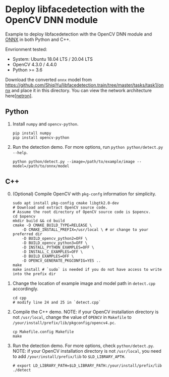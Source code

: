 # Deploy libfacedetection with the OpenCV DNN module

Example to deploy libfacedetection with the OpenCV DNN module and [ONNX](https://github.com/onnx/onnx) in both Python and C++.

Envrionment tested:
- System: Ubuntu 18.04 LTS / 20.04 LTS
- OpenCV 4.3.0 / 4.4.0
- Python >= 3.6


Download the converted `onnx` model from https://github.com/ShiqiYu/libfacedetection.train/tree/master/tasks/task1/onnx and place it in this directory.
You can view the network architecture here[[netron]](https://lutzroeder.github.io/netron/?url=https://raw.githubusercontent.com/ShiqiYu/libfacedetection.train/master/tasks/task1/onnx/YuFaceDetectNet_320.onnx).

## Python
1. Install `numpy` and `opencv-python`.
    ```shell
    pip install numpy
    pip install opencv-python
    ```
2. Run the detection demo. For more options, run `python python/detect.py --help`.
    ```shell
    python python/detect.py --image=/path/to/example/image --model=/path/to/onnx/model
    ```

## C++
0. (Optional) Compile OpenCV with `pkg-confg` information for simplicity.
    ```shell
    sudo apt install pkg-config cmake libgtk2.0-dev
    # Download and extract OpenCV source code.
    # Assume the root directory of OpenCV source code is $opencv.
    cd $opencv
    mkdir build && cd build
    cmake -D CMAKE_BUILD_TYPE=RELEASE \
        -D CMAKE_INSTALL_PREFIX=/usr/local \ # or change to your preferred dir
        -D BUILD_opencv_python2=OFF \
        -D BUILD_opencv_python3=OFF \
        -D INSTALL_PYTHON_EXAMPLES=OFF \
        -D INSTALL_C_EXAMPLES=OFF \
        -D BUILD_EXAMPLES=OFF \
        -D OPENCV_GENERATE_PKGCONFIG=YES ..
    make
    make install # `sudo` is needed if you do not have access to write into the prefix dir
    ```
1. Change the location of example image and model path in `detect.cpp` accordingly.
    ```shell
    cd cpp
    # modify line 24 and 25 in `detect.cpp`
    ```
2. Compile the C++ demo. NOTE: if your OpenCV installation directory is not `/usr/local`, change the value of `OPENCV` in `Makefile` to `/your/install/prefix/lib/pkgconfig/opencv4.pc`.
    ```shell
    cp Makefile.config Makefile
    make
    ```
3. Run the detection demo. For more options, check `python/detect.py`. NOTE: if your OpenCV installation directory is not `/usr/local`, you need to add `/your/install/prefix/lib` to `$LD_LIBRARY_APTH`.
    ```shell
    # export LD_LIBRARY_PATH=$LD_LIBRARY_PATH:/your/install/prefix/lib
    ./detect
    ```